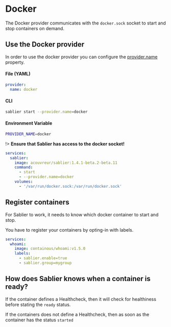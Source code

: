 # Docker

The Docker provider communicates with the `docker.sock` socket to start and stop containers on demand.

## Use the Docker provider

In order to use the docker provider you can configure the [provider.name](TODO) property.

<!-- tabs:start -->

#### **File (YAML)**

```yaml
provider:
  name: docker
```

#### **CLI**

```bash
sablier start --provider.name=docker
```

#### **Environment Variable**

```bash
PROVIDER_NAME=docker
```

<!-- tabs:end -->

!> **Ensure that Sablier has access to the docker socket!**

```yaml
services:
  sablier:
    image: acouvreur/sablier:1.4.1-beta.2-beta.11
    command:
      - start
      - --provider.name=docker
    volumes:
      - '/var/run/docker.sock:/var/run/docker.sock'
```

## Register containers

For Sablier to work, it needs to know which docker container to start and stop.

You have to register your containers by opting-in with labels.

```yaml
services:
  whoami:
    image: containous/whoami:v1.5.0
    labels:
      - sablier.enable=true
      - sablier.group=mygroup
```

## How does Sablier knows when a container is ready?

If the container defines a Healthcheck, then it will check for healthiness before stating the `ready` status.

If the containers does not define a Healthcheck, then as soon as the container has the status `started`